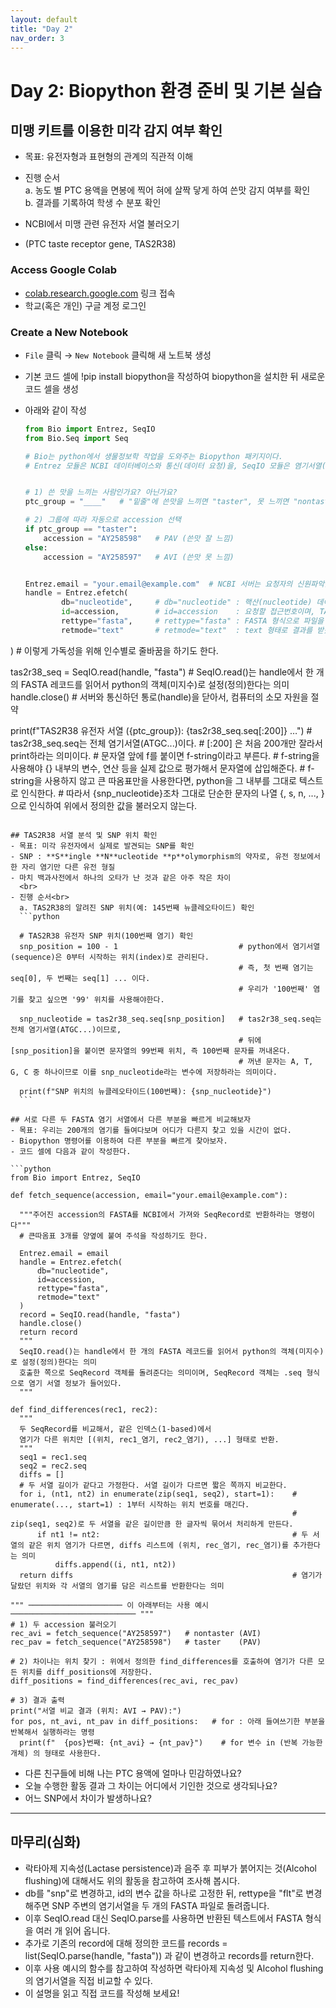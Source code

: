 ```yaml
---
layout: default
title: "Day 2"
nav_order: 3
---
```


# Day 2: Biopython 환경 준비 및 기본 실습

## 미맹 키트를 이용한 미각 감지 여부 확인
  - 목표: 유전자형과 표현형의 관계의 직관적 이해
  - 진행 순서<br>
    a. 농도 별 PTC 용액을 면봉에 찍어 혀에 살짝 닿게 하여 쓴맛 감지 여부를 확인<br>
    b. 결과를 기록하여 학생 수 분포 확인

  - NCBI에서 미맹 관련 유전자 서열 불러오기
  - (PTC taste receptor gene, TAS2R38)


### Access Google Colab
- [colab.research.google.com](https://colab.research.google.com) 링크 접속
- 학교(혹은 개인) 구글 계정 로그인
  
### Create a New Notebook
- `File` 클릭 → `New Notebook` 클릭해 새 노트북 생성
- 기본 코드 셀에 !pip install biopython을 작성하여 biopython을 설치한 뒤 새로운 코드 셀을 생성
- 아래와 같이 작성
  
  ```python
  from Bio import Entrez, SeqIO
  from Bio.Seq import Seq

  # Bio는 python에서 생물정보학 작업을 도와주는 Biopython 패키지이다.
  # Entrez 모듈은 NCBI 데이터베이스와 통신(데이터 요청)을, SeqIO 모듈은 염기서열(FASTA, GenBank 등) 파일을 읽고 쓰는 기능을 담당한다.


  # 1) 쓴 맛을 느끼는 사람인가요? 아닌가요?
  ptc_group = "____"   # "밑줄"에 쓴맛을 느끼면 "taster", 못 느끼면 "nontaster" 입력

  # 2) 그룹에 따라 자동으로 accession 선택
  if ptc_group == "taster":
      accession = "AY258598"   # PAV (쓴맛 잘 느낌)
  else:
      accession = "AY258597"   # AVI (쓴맛 못 느낌)


  Entrez.email = "your.email@example.com"  # NCBI 서버는 요청자의 신원파악을 위해 이메일을 요구한다.(자신의 실제 이메일주소 입력)
  handle = Entrez.efetch(
          db="nucleotide",     # db="nucleotide" : 핵산(nucleotide) 데이터베이스에서 찾겠다는 의미
          id=accession,        # id=accession    : 요청할 접근번호이며, TAS2R38 유전자의 대표 서열 번호인 AY258597 또는 AY258598을 입력된다.
          rettype="fasta",     # rettype="fasta" : FASTA 형식으로 파일을 요청
          retmode="text"       # retmode="text"  : text 형태로 결과를 받겠다는 의미
)                              # 이렇게 가독성을 위해 인수별로 줄바꿈을 하기도 한다.
                        
                        
                        
  tas2r38_seq = SeqIO.read(handle, "fasta")  # SeqIO.read()는 handle에서 한 개의 FASTA 레코드를 읽어서 python의 객체(미지수)로 설정(정의)한다는 의미
  handle.close()        # 서버와 통신하던 통로(handle)을 닫아서, 컴퓨터의 소모 자원을 절약

  print(f"TAS2R38 유전자 서열 ({ptc_group}): {tas2r38_seq.seq[:200]} …")  # tas2r38_seq.seq는 전체 염기서열(ATGC...)이다.
                                                                         # [:200] 은 처음 200개만 잘라서 print하라는 의미이다.
                                                                  # 문자열 앞에 f를 붙이면 f-string이라고 부른다.
                                                                  # f-string을 사용해야 {} 내부의 변수, 연산 등을 실제 값으로 평가해서 문자열에 삽입해준다.
                                                                  # f-string을 사용하지 않고 큰 따옴표만을 사용한다면, python을 그 내부를 그대로 텍스트로 인식한다.
                                                                  # 따라서 {snp_nucleotide}조차 그대로 단순한 문자의 나열 {, s, n, ..., }으로 인식하여 위에서 정의한 값을 불러오지 않는다.
  ```

## TAS2R38 서열 분석 및 SNP 위치 확인
  - 목표: 미각 유전자에서 실제로 발견되는 SNP를 확인
  - SNP : **S**ingle **N**ucleotide **p**olymorphism의 약자로, 유전 정보에서 한 자리 염기만 다른 유전 형질
  - 마치 백과사전에서 하나의 오타가 난 것과 같은 아주 작은 차이
    <br>
  - 진행 순서<br>
    a. TAS2R38의 알려진 SNP 위치(예: 145번째 뉴클레오타이드) 확인
    ```python

    # TAS2R38 유전자 SNP 위치(100번째 염기) 확인
    snp_position = 100 - 1                           # python에서 염기서열(sequence)은 0부터 시작하는 위치(index)로 관리된다.
                                                     # 즉, 첫 번째 염기는 seq[0], 두 번째는 seq[1] ... 이다.
                                                     # 우리가 '100번째' 염기를 찾고 싶으면 '99' 위치를 사용해야한다.
    
    snp_nucleotide = tas2r38_seq.seq[snp_position]   # tas2r38_seq.seq는 전체 염기서열(ATGC...)이므로, 
                                                     # 뒤에 [snp_position]을 붙이면 문자열의 99번째 위치, 즉 100번째 문자를 꺼내온다.
                                                     # 꺼낸 문자는 A, T, G, C 중 하나이므로 이를 snp_nucleotide라는 변수에 저장하라는 의미이다.
    
    print(f"SNP 위치의 뉴클레오타이드(100번째): {snp_nucleotide}")  
    ```

## 서로 다른 두 FASTA 염기 서열에서 다른 부분을 빠르게 비교해보자
  - 목표: 우리는 200개의 염기를 들여다보며 어디가 다른지 찾고 있을 시간이 없다.
  - Biopython 명령어를 이용하여 다른 부분을 빠르게 찾아보자.
  - 코드 셀에 다음과 같이 작성한다.

```python
from Bio import Entrez, SeqIO

def fetch_sequence(accession, email="your.email@example.com"):

    """주어진 accession의 FASTA를 NCBI에서 가져와 SeqRecord로 반환하라는 명령이다"""
    # 큰따옴표 3개를 양옆에 붙여 주석을 작성하기도 한다.

    Entrez.email = email
    handle = Entrez.efetch(
        db="nucleotide",
        id=accession,
        rettype="fasta",
        retmode="text"
    )
    record = SeqIO.read(handle, "fasta")   
    handle.close()
    return record                          
    """
    SeqIO.read()는 handle에서 한 개의 FASTA 레코드를 읽어서 python의 객체(미지수)로 설정(정의)한다는 의미
    호출한 쪽으로 SeqRecord 객체를 돌려준다는 의미이며, SeqRecord 객체는 .seq 형식으로 염기 서열 정보가 들어있다.
    """

def find_differences(rec1, rec2):
    """
    두 SeqRecord를 비교해서, 같은 인덱스(1-based)에서
    염기가 다른 위치만 [(위치, rec1_염기, rec2_염기), ...] 형태로 반환.
    """
    seq1 = rec1.seq
    seq2 = rec2.seq
    diffs = []
    # 두 서열 길이가 같다고 가정한다. 서열 길이가 다르면 짧은 쪽까지 비교한다.
    for i, (nt1, nt2) in enumerate(zip(seq1, seq2), start=1):    # enumerate(..., start=1) : 1부터 시작하는 위치 번호를 매긴다.
                                                                 # zip(seq1, seq2)로 두 서열을 같은 길이만큼 한 글자씩 묶어서 처리하게 만든다.
        if nt1 != nt2:                                           # 두 서열의 같은 위치 염기가 다르면, diffs 리스트에 (위치, rec_염기, rec_염기)를 추가한다는 의미
            diffs.append((i, nt1, nt2))
    return diffs                                                 # 염기가 달랐던 위치와 각 서열의 염기를 담은 리스트를 반환한다는 의미

""" ───────────────────── 이 아래부터는 사용 예시 ──────────────────────────── """
# 1) 두 accession 불러오기
rec_avi = fetch_sequence("AY258597")   # nontaster (AVI)
rec_pav = fetch_sequence("AY258598")   # taster    (PAV)

# 2) 차이나는 위치 찾기 : 위에서 정의한 find_differences를 호출하여 염기가 다른 모든 위치를 diff_positions에 저장한다.
diff_positions = find_differences(rec_avi, rec_pav)

# 3) 결과 출력
print("서열 비교 결과 (위치: AVI → PAV):")
for pos, nt_avi, nt_pav in diff_positions:   # for : 아래 들여쓰기한 부분을 반복해서 실행하라는 명령
    print(f"  {pos}번째: {nt_avi} → {nt_pav}")    # for 변수 in (반복 가능한 개체) 의 형태로 사용한다.

```

  - 다른 친구들에 비해 나는 PTC 용액에 얼마나 민감하였나요?
  - 오늘 수행한 활동 결과 그 차이는 어디에서 기인한 것으로 생각되나요?
  - 어느 SNP에서 차이가 발생하나요?

---

## 마무리(심화)
  - 락타아제 지속성(Lactase persistence)과 음주 후 피부가 붉어지는 것(Alcohol flushing)에 대해서도 위의 활동을 참고하여 조사해 봅시다.
  - db를 "snp"로 변경하고, id의 변수 값을 하나로 고정한 뒤, rettype을 "flt"로 변경해주면 SNP 주변의 염기서열을 두 개의 FASTA 파일로 돌려줍니다.
  - 이후 SeqIO.read 대신 SeqIO.parse를 사용하면 반환된 텍스트에서 FASTA 형식을 여러 개 읽어 옵니다.
  - 추가로 기존의 record에 대해 정의한 코드를 records = list(SeqIO.parse(handle, "fasta")) 과 같이 변경하고 records를 return한다.
  - 이후 사용 예시의 함수를 참고하여 작성하면 락타아제 지속성 및 Alcohol flushing의 염기서열을 직접 비교할 수 있다.
  - 이 설명을 읽고 직접 코드를 작성해 보세요!

